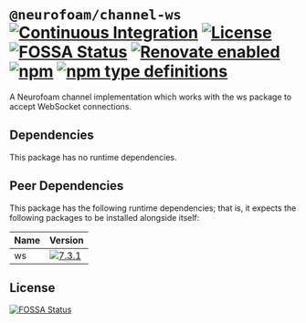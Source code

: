 # `@neurofoam/channel-ws` [![Continuous Integration](https://github.com/jameswilddev/neurofoam/workflows/Continuous%20Integration/badge.svg)](https://github.com/jameswilddev/neurofoam/actions) [![License](https://img.shields.io/github/license/jameswilddev/neurofoam.svg)](https://github.com/jameswilddev/neurofoam/blob/master/license) [![FOSSA Status](https://app.fossa.io/api/projects/git%2Bgithub.com%2Fjameswilddev%2Fneurofoam.svg?type=shield)](https://app.fossa.io/projects/git%2Bgithub.com%2Fjameswilddev%2Fneurofoam?ref=badge_shield) [![Renovate enabled](https://img.shields.io/badge/renovate-enabled-brightgreen.svg)](https://renovatebot.com/) [![npm](https://img.shields.io/npm/v/@neurofoam/channel-ws.svg)](https://www.npmjs.com/package/@neurofoam/channel-ws) [![npm type definitions](https://img.shields.io/npm/types/@neurofoam/channel-ws.svg)](https://www.npmjs.com/package/@neurofoam/channel-ws)

A Neurofoam channel implementation which works with the ws package to accept WebSocket connections.

## Dependencies

This package has no runtime dependencies.

## Peer Dependencies

This package has the following runtime dependencies; that is, it expects the following packages to be installed alongside itself:

Name | Version                                                                          
---- | ---------------------------------------------------------------------------------
ws   | [![7.3.1](https://img.shields.io/npm/v/ws.svg)](https://www.npmjs.com/package/ws)

## License

[![FOSSA Status](https://app.fossa.io/api/projects/git%2Bgithub.com%2Fjameswilddev%2Fneurofoam.svg?type=large)](https://app.fossa.io/projects/git%2Bgithub.com%2Fjameswilddev%2Fneurofoam?ref=badge_large)
